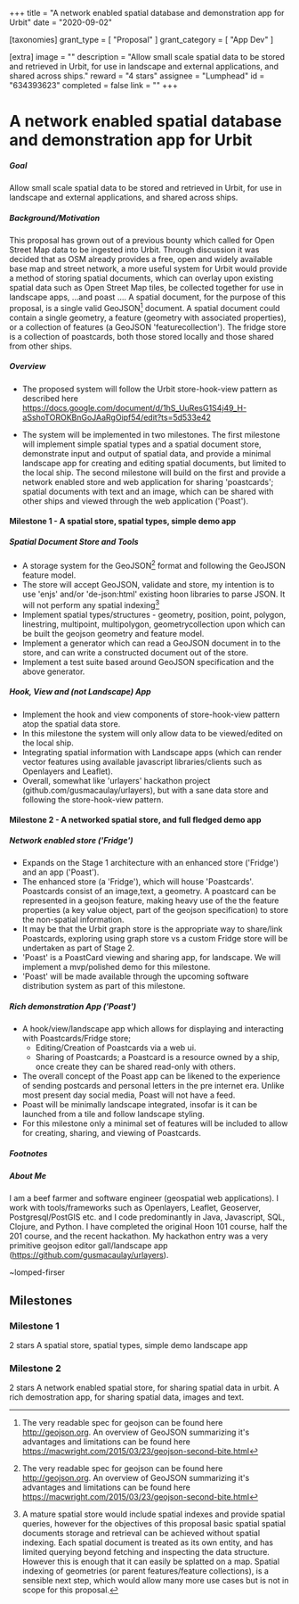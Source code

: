 +++
title = "﻿A network enabled spatial database and demonstration app for Urbit"
date = "2020-09-02"

[taxonomies]
grant_type = [ "Proposal" ]
grant_category = [ "App Dev" ]

[extra]
image = ""
description = "Allow small scale spatial data to be stored and retrieved in Urbit, for use in landscape and external applications, and shared across ships."
reward = "4 stars"
assignee = "Lumphead"
id = "634393623"
completed = false
link = ""
+++

# A network enabled spatial database and demonstration app for Urbit

##### Goal

Allow small scale spatial data to be stored and retrieved in Urbit, for use in landscape and external applications, and shared across ships.

##### Background/Motivation

This proposal has grown out of a previous bounty which called for Open Street Map data to be ingested into Urbit. Through discussion it was decided that as OSM already provides a free, open and widely available base map and street network, a more useful system for Urbit would provide a method of storing spatial documents, which can overlay upon existing spatial data such as Open Street Map tiles, be collected together for use in landscape apps, ...and poast .... A spatial document, for the purpose of this proposal, is a single valid GeoJSON[^1] document. A spatial document could contain a single geometry, a feature (geometry with associated properties), or a collection of features (a GeoJSON 'featurecollection'). The fridge store is a collection of poastcards, both those stored locally and those shared from other ships.

##### Overview

- The proposed system will follow the Urbit store-hook-view pattern as described here https://docs.google.com/document/d/1hS_UuResG1S4j49_H-aSshoTOROKBnGoJAaRgOipf54/edit?ts=5d533e42

- The system will be implemented in two milestones. The first milestone will implement simple spatial types and a spatial document store, demonstrate input and output of spatial data, and provide a minimal landscape app for creating and editing spatial documents, but limited to the local ship. The second milestone will build on the first and provide a network enabled store and web application for sharing 'poastcards'; spatial documents with text and an image, which can be shared with other ships and viewed through the web application ('Poast').

#### Milestone 1 - A spatial store, spatial types, simple demo app

##### Spatial Document Store and Tools

- A storage system for the GeoJSON[^1] format and following the GeoJSON feature model.
- The store will accept GeoJSON, validate and store, my intention is to use 'enjs' and/or 'de-json:html' existing hoon libraries to parse JSON. It will not perform any spatial indexing[^2]
- Implement spatial types/structures - geometry, position, point, polygon, linestring, multipoint, multipolygon, geometrycollection upon which can be built the geojson geometry and feature model.
- Implement a generator which can read a GeoJSON document in to the store, and can write a constructed document out of the store.
- Implement a test suite based around GeoJSON specification and the above generator.

##### Hook, View and (not Landscape) App

- Implement the hook and view components of store-hook-view pattern atop the spatial data store.
- In this milestone the system will only allow data to be viewed/edited on the local ship.
- Integrating spatial information with Landscape apps (which can render vector features using available javascript libraries/clients such as Openlayers and Leaflet).
- Overall, somewhat like 'urlayers' hackathon project (github.com/gusmacaulay/urlayers), but with a sane data store and following the store-hook-view pattern.

#### Milestone 2 - A networked spatial store, and full fledged demo app

##### Network enabled store ('Fridge')

- Expands on the Stage 1 architecture with an enhanced store ('Fridge') and an app ('Poast').
- The enhanced store (a 'Fridge'), which will house 'Poastcards'. Poastcards consist of an image,text, a geometry. A poastcard can be represented in a geojson feature, making heavy use of the the feature properties (a key value object, part of the geojson specification) to store the non-spatial information.
- It may be that the Urbit graph store is the appropriate way to share/link Poastcards, exploring using graph store vs a custom Fridge store will be undertaken as part of Stage 2.
- 'Poast' is a PoastCard viewing and sharing app, for landscape. We will implement a mvp/polished demo for this milestone.
- 'Poast' will be made available through the upcoming software distribution system as part of this milestone.

##### Rich demonstration App ('Poast')

- A hook/view/landscape app which allows for displaying and interacting with Poastcards/Fridge store;
  - Editing/Creation of Poastcards via a web ui.
  - Sharing of Poastcards; a Poastcard is a resource owned by a ship, once create they can be shared read-only with others.
- The overall concept of the Poast app can be likened to the experience of sending postcards and personal letters in the pre internet era. Unlike most present day social media, Poast will not have a feed.
- Poast will be minimally landscape integrated, insofar is it can be launched from a tile and follow landscape styling.
- For this milestone only a minimal set of features will be included to allow for creating, sharing, and viewing of Poastcards.

##### Footnotes

[^1]:
    The very readable spec for geojson can be found here http://geojson.org. An overview of GeoJSON summarizing
    it's advantages and limitations can be found here https://macwright.com/2015/03/23/geojson-second-bite.html

[^2]: A mature spatial store would include spatial indexes and provide spatial queries, however for the objectives of this proposal basic spatial spatial documents storage and retrieval can be achieved without spatial indexing. Each spatial document is treated as its own entity, and has limited querying beyond fetching and inspecting the data structure. However this is enough that it can easily be splatted on a map. Spatial indexing of geometries (or parent features/feature collections), is a sensible next step, which would allow many more use cases but is not in scope for this proposal.
[^3]: It may be possible to store styling info within the spatial documents, there are at least two GeoJSON style storage conventions, but nothing standardised (see discussion here https://gis.stackexchange.com/questions/22474/geojson-styling-information). Neither of these are part of the GeoJSON standard and appear to be not used much in the wild. There are formats such as KML and GeoPackage which have styling support, but these are also more complex formats.

##### About Me

I am a beef farmer and software engineer (geospatial web applications). I work with tools/frameworks such as Openlayers, Leaflet, Geoserver, Postgresql/PostGIS etc. and I code predominantly in Java, Javascript, SQL, Clojure, and Python. I have completed the original Hoon 101 course, half the 201 course, and the recent hackathon. My hackathon entry was a very primitive geojson editor gall/landscape app (https://github.com/gusmacaulay/urlayers).

~lomped-firser

## Milestones

### Milestone 1

2 stars
A spatial store, spatial types, simple demo landscape app

### Milestone 2

2 stars
A network enabled spatial store, for sharing spatial data in urbit.
A rich demostration app, for sharing spatial data, images and text.

